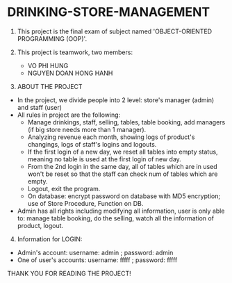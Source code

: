 # DRINKING-STORE-MANAGEMENT
1. This project is the final exam of subject named 'OBJECT-ORIENTED PROGRAMMING (OOP)'.

2. This project is teamwork, two members:
    - VO PHI HUNG
    - NGUYEN DOAN HONG HANH
    
3. ABOUT THE PROJECT 
- In the project, we divide people into 2 level: store's manager (admin) and staff (user)
- All rules in project are the following:
    + Manage drinkings, staff, selling, tables, table booking, add managers (if big store needs more than 1 manager).
    + Analyzing revenue each month, showing logs of product's changings, logs of staff's logins and logouts.
    + If the first login of a new day, we reset all tables into empty status, meaning no table is used at the first login of new day.
    + From the 2nd login in the same day, all of tables which are in used won't be reset so that the staff can check num of tables which are empty.
    + Logout, exit the program.   
    + On database: encrypt password on database with MD5 encryption; use of Store Procedure, Function on DB.
- Admin has all rights including modifying all information, user is only able to: manage table booking, do the selling, watch all the information of product, logout.

4. Information for LOGIN:
- Admin's account: username: admin ; password: admin
- One of user's accounts: username: fffff ; password: fffff

THANK YOU FOR READING THE PROJECT!
